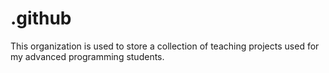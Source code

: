 # .github
This organization is used to store a collection of teaching projects used for my advanced programming students.
